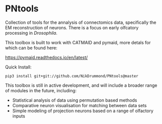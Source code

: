 # PNtools
Collection of tools for the annalysis of connectomics data, specifically the EM reconstruction of neurons.
There is a focus on early olfcatory processing in _Drosophila_.

This toolbox is built to work with CATMAID and pymaid, more detals for which can be found here:

https://pymaid.readthedocs.io/en/latest/

Quick Install:

  `pip3 install git+git://github.com/NikDrummond/PNtools@master`

This toolbox is still in active development, and will include a broader range of modules in the future, including:

  - Statistical analysis of data using permutation based methods
  - Comparative neuron visualisation for matching between data sets
  - Simple modeling of projection neurons based on a range of olfactory inputs
